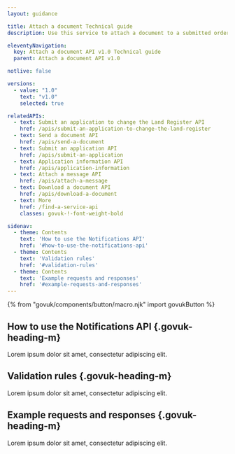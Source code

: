 ```yaml
---
layout: guidance

title: Attach a document Technical guide
description: Use this service to attach a document to a submitted order.

eleventyNavigation:
  key: Attach a document API v1.0 Technical guide
  parent: Attach a document API v1.0

notlive: false

versions:
  - value: "1.0"
    text: "v1.0"
    selected: true

relatedAPIs:
  - text: Submit an application to change the Land Register API
    href: /apis/submit-an-application-to-change-the-land-register 
  - text: Send a document API
    href: /apis/send-a-document
  - text: Submit an application API
    href: /apis/submit-an-application
  - text: Application information API
    href: /apis/application-information
  - text: Attach a message API
    href: /apis/attach-a-message
  - text: Download a document API
    href: /apis/download-a-document
  - text: More
    href: /find-a-service-api
    classes: govuk-!-font-weight-bold

sidenav:
  - theme: Contents
    text: 'How to use the Notifications API'
    href: '#how-to-use-the-notifications-api'
  - theme: Contents
    text: 'Validation rules'
    href: '#validation-rules'
  - theme: Contents
    text: 'Example requests and responses'
    href: '#example-requests-and-responses'
---
```

{% from "govuk/components/button/macro.njk" import govukButton %}

<section>

## How to use the Notifications API {.govuk-heading-m}
Lorem ipsum dolor sit amet, consectetur adipiscing elit.

</section>
<section>

## Validation rules {.govuk-heading-m}

Lorem ipsum dolor sit amet, consectetur adipiscing elit.

</section>
<section>

## Example requests and responses {.govuk-heading-m}

Lorem ipsum dolor sit amet, consectetur adipiscing elit.

</section>
